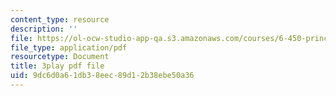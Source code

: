 ```yaml
---
content_type: resource
description: ''
file: https://ol-ocw-studio-app-qa.s3.amazonaws.com/courses/6-450-principles-of-digital-communications-i-fall-2006/9dc6d0a61db38eec89d12b38ebe50a36_503wzjz8czs.pdf
file_type: application/pdf
resourcetype: Document
title: 3play pdf file
uid: 9dc6d0a6-1db3-8eec-89d1-2b38ebe50a36
---
```

